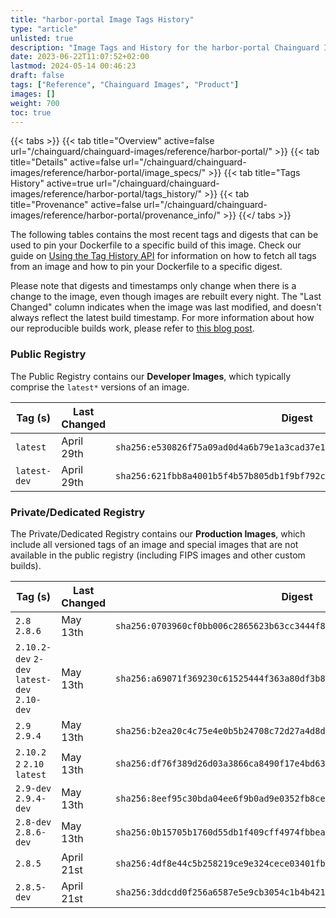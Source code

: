 ```yaml
---
title: "harbor-portal Image Tags History"
type: "article"
unlisted: true
description: "Image Tags and History for the harbor-portal Chainguard Image"
date: 2023-06-22T11:07:52+02:00
lastmod: 2024-05-14 00:46:23
draft: false
tags: ["Reference", "Chainguard Images", "Product"]
images: []
weight: 700
toc: true
---
```


{{< tabs >}}
{{< tab title="Overview" active=false url="/chainguard/chainguard-images/reference/harbor-portal/" >}}
{{< tab title="Details" active=false url="/chainguard/chainguard-images/reference/harbor-portal/image_specs/" >}}
{{< tab title="Tags History" active=true url="/chainguard/chainguard-images/reference/harbor-portal/tags_history/" >}}
{{< tab title="Provenance" active=false url="/chainguard/chainguard-images/reference/harbor-portal/provenance_info/" >}}
{{</ tabs >}}

The following tables contains the most recent tags and digests that can be used to pin your Dockerfile to a specific build of this image. Check our guide on [Using the Tag History API](/chainguard/chainguard-images/using-the-tag-history-api/) for information on how to fetch all tags from an image and how to pin your Dockerfile to a specific digest.

Please note that digests and timestamps only change when there is a change to the image, even though images are rebuilt every night. The "Last Changed" column indicates when the image was last modified, and doesn't always reflect the latest build timestamp. For more information about how our reproducible builds work, please refer to [this blog post](https://www.chainguard.dev/unchained/reproducing-chainguards-reproducible-image-builds).

### Public Registry
The Public Registry contains our **Developer Images**, which typically comprise the `latest*` versions of an image.

| Tag (s)       | Last Changed | Digest                                                                    |
|---------------|--------------|---------------------------------------------------------------------------|
|  `latest`     | April 29th   | `sha256:e530826f75a09ad0d4a6b79e1a3cad37e129fbdab4e145c565131b21dac3cd05` |
|  `latest-dev` | April 29th   | `sha256:621fbb8a4001b5f4b57b805db1f9bf792c9c674a06fd6021ea6375db97683303` |


### Private/Dedicated Registry
The Private/Dedicated Registry contains our **Production Images**, which include all versioned tags of an image and special images that are not available in the public registry (including FIPS images and other custom builds).

| Tag (s)                                       | Last Changed | Digest                                                                    |
|-----------------------------------------------|--------------|---------------------------------------------------------------------------|
|  `2.8` `2.8.6`                                | May 13th     | `sha256:0703960cf0bb006c2865623b63cc3444f8a6efb63b201065873d772771a17441` |
|  `2.10.2-dev` `2-dev` `latest-dev` `2.10-dev` | May 13th     | `sha256:a69071f369230c61525444f363a80df3b81ecd98b830ed1971b35c7ebe18fb5c` |
|  `2.9` `2.9.4`                                | May 13th     | `sha256:b2ea20c4c75e4e0b5b24708c72d27a4d8da260ea68caba33b8599b5205c4cce3` |
|  `2.10.2` `2` `2.10` `latest`                 | May 13th     | `sha256:df76f389d26d03a3866ca8490f17e4bd634975cb5af70d40b5c64db29d91bb00` |
|  `2.9-dev` `2.9.4-dev`                        | May 13th     | `sha256:8eef95c30bda04ee6f9b0ad9e0352fb8ce775add67f7f1c9456f6bd534180da2` |
|  `2.8-dev` `2.8.6-dev`                        | May 13th     | `sha256:0b15705b1760d55db1f409cff4974fbbea28d7ec1dd5dd24311ee61766efa11f` |
|  `2.8.5`                                      | April 21st   | `sha256:4df8e44c5b258219ce9e324cece03401fb6a0814a35b592888649425ca13b1ce` |
|  `2.8.5-dev`                                  | April 21st   | `sha256:3ddcdd0f256a6587e5e9cb3054c1b4b4210970d0e7529c27cf8caf8e23b460a5` |

